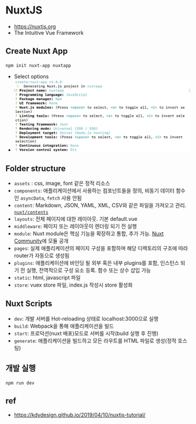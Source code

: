 # NuxtJS
- https://nuxtjs.org
- The Intuitive Vue Framework

## Create Nuxt App
```
npm init nuxt-app nuxtapp
```
- Select options
- <img src="images/nuxtapp-init.webp" alt="nuxt app init" class="img">

## Folder structure
- `assets` : css, image, font 같은 정적 리소스
- `components`: 애플리케이션에서 사용하는 컴포넌트들을 정의, 비동기 데이터 함수인 `asyncData`, `fetch` 사용 안됨
- `content`: Markdown, JSON, YAML, XML, CSV와 같은 파일을 가져오고 관리. [`nuxt/contents`](https://content.nuxtjs.org/)
- `layouts`: 전체 페이지에 대한 레이아웃. 기본 default.vue
- `middleware`: 페이지 또는 레이아웃이 렌더링 되기 전 실행
- `module`: Nuxt module은 핵심 기능을 확장하고 통합, 추가 가능. [Nuxt Community](https://github.com/nuxt-community/awesome-nuxt)에 모듈 공개
- `pages`: 실제 애플리케이션의 페이지 구성을 포함하며 해당 디렉토리의 구조에 따라 router가 자동으로 생성됨
- `plugins`: 애플리케이션에 바인딩 될 외부 혹은 내부 plugins를 포함, 인스턴스 되기 전 실행, 전역적으로 구성 요소 등록. 함수 또는 상수 삽입 가능
- `static`: html, javascript 파일
- `store`: vuex store 파일, index.js 작성시 store 활성화

## Nuxt Scripts
- `dev`: 개발 서버를 Hot-reloading 상태로 localhost:3000으로 실행
- `build`: Webpack을 통해 애플리케이션을 빌드
- `start`: 프로덕션(nuxt 배포)모드로 서버를 시작(build 실행 후 진행)
- `generate`: 애플리케이션을 빌드하고 모든 라우트를 HTML 파일로 생성(정적 호스팅)

## 개발 실행
```
npm run dev
```

## ref
- https://kdydesign.github.io/2019/04/10/nuxtjs-tutorial/
